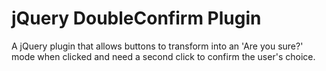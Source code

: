 jQuery DoubleConfirm Plugin
===========================

A jQuery plugin that allows buttons to transform into an 'Are you sure?' mode when clicked and need a second click to confirm the user's choice.
